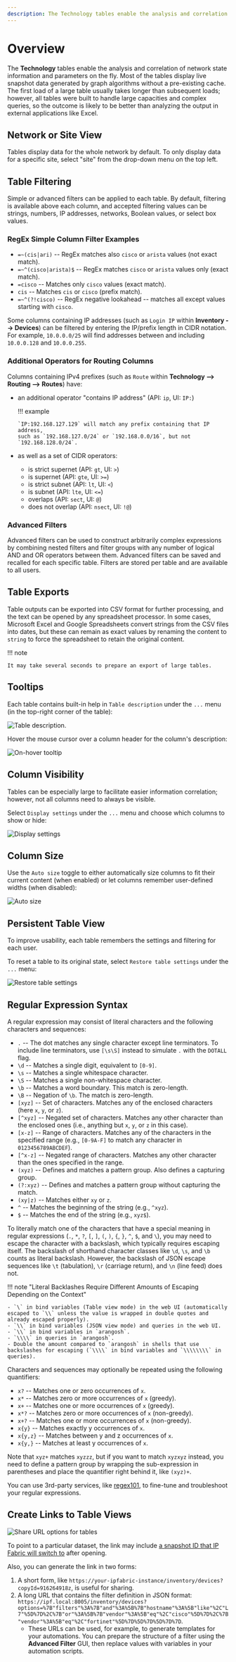 ```yaml
---
description: The Technology tables enable the analysis and correlation of network state information and parameters on the fly.
---
```


# Overview

The **Technology** tables enable the analysis and correlation of network state information and
parameters on the fly. Most of the tables display live snapshot data
generated by graph algorithms without a pre-existing cache. The first
load of a large table usually takes longer than subsequent loads;
however, all tables were built to handle large capacities and complex
queries, so the outcome is likely to be better than analyzing the output
in external applications like Excel.

## Network or Site View

Tables display data for the whole network by default. To only display
data for a specific site, select "site" from the drop-down menu on the
top left.

## Table Filtering

Simple or advanced filters can be applied to each table. By default,
filtering is available above each column, and accepted filtering values
can be strings, numbers, IP addresses, networks, Boolean values, or
select box values.

### RegEx Simple Column Filter Examples

- `=~(cis|ari)` -- RegEx matches also `cisco` or `arista` values (not exact match).
- `=~^(cisco|arista)$` -- RegEx matches `cisco` or `arista` values only (exact match).
- `=cisco` -- Matches only `cisco` values (exact match).
- `cis` -- Matches `cis` or `cisco` (prefix match).
- `=~^(?!cisco)` -- RegEx negative lookahead -- matches all except values starting with `cisco`.

Some columns containing IP addresses (such as `Login IP` within **Inventory -->
Devices**) can be filtered by entering the IP/prefix length in CIDR notation.
For example, `10.0.0.0/25` will find addresses between and including
`10.0.0.128` and `10.0.0.255`.

### Additional Operators for Routing Columns

Columns containing IPv4 prefixes (such as `Route` within **Technology -->
Routing --> Routes**) have:

- an additional operator "contains IP address" (API: `ip`, UI: `IP:`)

  !!! example

      `IP:192.168.127.129` will match any prefix containing that IP address,
      such as `192.168.127.0/24` or `192.168.0.0/16`, but not
      `192.168.128.0/24`.

- as well as a set of CIDR operators:
  - is strict supernet (API: `gt`, UI: `>`)
  - is supernet (API: `gte`, UI: `>=`)
  - is strict subnet (API: `lt`, UI: `<`)
  - is subnet (API: `lte`, UI: `<=`)
  - overlaps (API: `sect`, UI: `@`)
  - does not overlap (API: `nsect`, UI: `!@`)

### Advanced Filters

Advanced filters can be used to construct arbitrarily complex expressions
by combining nested filters and filter groups with any number of logical
AND and OR operators between them. Advanced filters can be saved and
recalled for each specific table. Filters are stored per table and are
available to all users.

## Table Exports

Table outputs can be exported into CSV format for further processing, and
the text can be opened by any spreadsheet processor. In some cases,
Microsoft Excel and Google Spreadsheets convert strings from the CSV
files into dates, but these can remain as exact values by renaming the
content to `string` to force the spreadsheet to retain the original
content.

!!! note

    It may take several seconds to prepare an export of large tables.

## Tooltips

Each table contains built-in help in `Table description` under the `...` menu
(in the top-right corner of the table):

![Table description](table_description_option.png).

Hover the mouse cursor over a column header for the column's description:

![On-hover tooltip](table_onhover.png)

## Column Visibility

Tables can be especially large to facilitate easier information correlation;
however, not all columns need to always be visible.

Select `Display settings` under the `...` menu and choose which columns to show
or hide:

![Display settings](table_display_settings_option.png)

## Column Size

Use the `Auto size` toggle to either automatically size columns to fit their
current content (when enabled) or let columns remember user-defined widths
(when disabled):

![Auto size](table_auto_size.png)

## Persistent Table View

To improve usability, each table remembers the settings and filtering for each
user.

To reset a table to its original state, select `Restore table settings` under
the `...` menu:

![Restore table settings](table_restore.png)

## Regular Expression Syntax

A regular expression may consist of literal characters and the following characters and sequences:

- `.` -- The dot matches any single character except line terminators. To include line terminators, use `[\s\S]` instead to simulate `.` with the `DOTALL` flag.
- `\d` -- Matches a single digit, equivalent to `[0-9]`.
- `\s` -- Matches a single whitespace character.
- `\S` -- Matches a single non-whitespace character.
- `\b` -- Matches a word boundary. This match is zero-length.
- `\B` -- Negation of `\b`. The match is zero-length.
- `[xyz]` -- Set of characters. Matches any of the enclosed characters (here `x`, `y`, or `z`).
- `[^xyz]` -- Negated set of characters. Matches any other character than the enclosed ones (i.e., anything but `x`, `y`, or `z` in this case).
- `[x-z]` -- Range of characters. Matches any of the characters in the specified range (e.g., `[0-9A-F]` to match any character in `0123456789ABCDEF`).
- `[^x-z]` -- Negated range of characters. Matches any other character than the ones specified in the range.
- `(xyz)` -- Defines and matches a pattern group. Also defines a capturing group.
- `(?:xyz)` -- Defines and matches a pattern group without capturing the match.
- `(xy|z)` -- Matches either `xy` or `z`.
- `^` -- Matches the beginning of the string (e.g., `^xyz`).
- `$` -- Matches the end of the string (e.g., `xyz$`).

To literally match one of the characters that have a special meaning in regular expressions (`.`, `*`, `?`, `[`, `]`, `(`, `)`, `{`, `}`, `^`, `$`, and `\`), you may need to escape the character with a backslash, which typically requires escaping itself. The backslash of shorthand character classes like `\d`, `\s`, and `\b` counts as literal backslash. However, the backslash of JSON escape sequences like `\t` (tabulation), `\r` (carriage return), and `\n` (line feed) does not.

!!! note "Literal Backlashes Require Different Amounts of Escaping Depending on the Context"

    - `\` in bind variables (Table view mode) in the web UI (automatically escaped to `\\` unless the value is wrapped in double quotes and already escaped properly).
    - `\\` in bind variables (JSON view mode) and queries in the web UI.
    - `\\` in bind variables in `arangosh`.
    - `\\\\` in queries in `arangosh`.
    - Double the amount compared to `arangosh` in shells that use backslashes for escaping (`\\\\` in bind variables and `\\\\\\\\` in queries).

Characters and sequences may optionally be repeated using the following quantifiers:

- `x?` -- Matches one or zero occurrences of `x`.
- `x*` -- Matches zero or more occurrences of `x` (greedy).
- `x+` -- Matches one or more occurrences of `x` (greedy).
- `x*?` -- Matches zero or more occurrences of `x` (non-greedy).
- `x+?` -- Matches one or more occurrences of `x` (non-greedy).
- `x{y}` -- Matches exactly y occurrences of `x`.
- `x{y,z}` -- Matches between y and z occurrences of `x`.
- `x{y,}` -- Matches at least y occurrences of `x`.

Note that `xyz+` matches `xyzzz`, but if you want to match `xyzxyz` instead, you need to define a pattern group by wrapping the sub-expression in parentheses and place the quantifier right behind it, like `(xyz)+`.

You can use 3rd-party services, like [regex101](https://regex101.com/), to fine-tune and troubleshoot your regular expressions.

## Create Links to Table Views

![Share URL options for tables](../../IP_Fabric_GUI/technology_tables/table_share_url_options.png)

To point to a particular dataset, the link may include
[a snapshot ID that IP Fabric will switch to](../discovery_snapshot.md#create-url-pointing-to-specific-snapshot) after opening.

Also, you can generate the link in two forms:

1. A short form, like
   `https://your-ipfabric-instance/inventory/devices?copyId=916264918z`, is 
   useful for sharing.
2. A long URL that contains the filter definition in JSON format:
   `https://ipf.local:8005/inventory/devices?options=%7B"filters"%3A%7B"and"%3A%5B%7B"hostname"%3A%5B"like"%2C"L7"%5D%7D%2C%7B"or"%3A%5B%7B"vendor"%3A%5B"eq"%2C"cisco"%5D%7D%2C%7B"vendor"%3A%5B"eq"%2C"fortinet"%5D%7D%5D%7D%5D%7D%7D`.
   - These URLs can be used, for example, to generate templates for your
     automations. You can prepare the structure of a filter using the **Advanced
     Filter** GUI, then replace values with variables in your automation 
     scripts.
